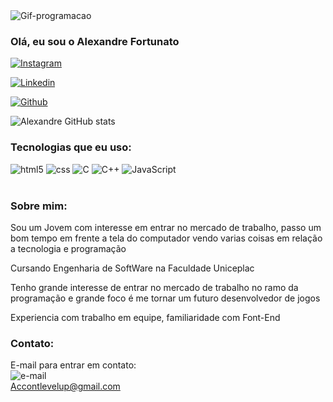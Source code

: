 <img aling="center" alt="Gif-programacao" src="https://i.pinimg.com/originals/4e/af/b9/4eafb9d14230b57193f327316c0760d1.gif">

### Olá, eu sou o Alexandre Fortunato

[![Instagram](https://img.shields.io/badge/Instagram-E4405F?style=for-the-badge&logo=instagram&logoColor=white)](https://www.instagram.com/alex4ndre_js/)

[![Linkedin](https://img.shields.io/badge/LinkedIn-0077B5?style=for-the-badge&logo=linkedin&logoColor=white)](https://www.linkedin.com/in/alexandre-fortunato-49594b328/)

[![Github](https://img.shields.io/badge/GitHub-100000?style=for-the-badge&logo=github&logoColor=white)](https://github.com/JitsuShinka)

![Alexandre GitHub stats](https://github-readme-stats.vercel.app/api?username=JitsuShinka&show_icons=true&theme=radical)

### Tecnologias que eu uso:

<div>
    <img aling="center" alt="html5" src="https://img.shields.io/badge/HTML5-E34F26?style=for-the-badge&logo=html5&logoColor=white">
    <img aling="center" alt="css" src="https://img.shields.io/badge/CSS3-1572B6?style=for-the-badge&logo=css3&logoColor=white">
    <img aling="center" alt="C" src="https://img.shields.io/badge/C-00599C?style=for-the-badge&logo=c&logoColor=white">
    <img aling="center" alt="C++" src="https://img.shields.io/badge/C%2B%2B-00599C?style=for-the-badge&logo=c%2B%2B&logoColor=white">
    <img aling="center" alt="JavaScript" src="https://img.shields.io/badge/JavaScript-F7DF1E?style=for-the-badge&logo=javascript&logoColor=black">
</div><br>

### Sobre mim:

Sou um Jovem com interesse em entrar no mercado de trabalho, passo um bom tempo em frente a tela do computador vendo varias coisas em relação a tecnologia e programação

Cursando Engenharia de SoftWare na Faculdade Uniceplac<br>

Tenho grande interesse de entrar no mercado de trabalho no ramo da programação e grande foco é me tornar um futuro desenvolvedor de jogos<br>

Experiencia com trabalho em equipe, familiaridade com Font-End<br>

### Contato:

E-mail para entrar em contato:<br>
<img aling="center" alt="e-mail" src="https://img.shields.io/badge/Gmail-D14836?style=for-the-badge&logo=gmail&logoColor=white"><br>Accontlevelup@gmail.com
